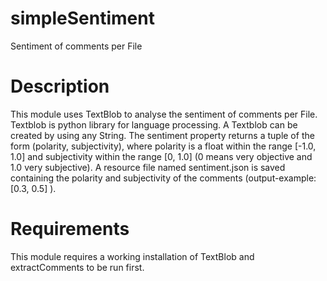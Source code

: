 # simpleSentiment

Sentiment of comments per File

# Description

This module uses TextBlob to analyse the sentiment of comments per File. Textblob is python library for language processing. A Textblob can be created by using any String. The sentiment property returns a tuple of the form (polarity, subjectivity), where polarity is a float within the range [-1.0, 1.0] and subjectivity within the range [0, 1.0] (0 means very objective and 1.0 very subjective).
A resource file named sentiment.json is saved containing the polarity and subjectivity of the comments (output-example: [0.3, 0.5] ).

# Requirements

This module requires a working installation of TextBlob and extractComments to be run first.